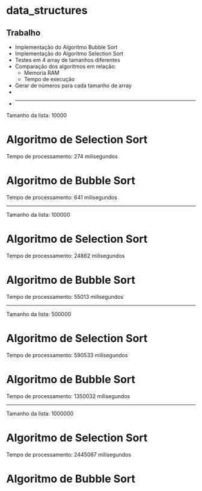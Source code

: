 # data_structures

## Trabalho

- Implementação do Algoritmo Bubble Sort
- Implementação do Algoritmo Selection Sort
- Testes em 4 array de tamanhos diferentes
- Comparação dos algoritmos em relação:
    - Memoria RAM
    - Tempo de execução
- Gerar de números para cada tamanho de array
- 
- ___________________________________
Tamanho da lista: 10000

# Algoritmo de Selection Sort #
Tempo de processamento: 274 milisegundos

# Algoritmo de Bubble Sort #
Tempo de processamento: 641 milisegundos

___________________________________
Tamanho da lista: 100000

# Algoritmo de Selection Sort #
Tempo de processamento: 24862 milisegundos

# Algoritmo de Bubble Sort #
Tempo de processamento: 55013 milisegundos

___________________________________       
Tamanho da lista: 500000

# Algoritmo de Selection Sort #
Tempo de processamento: 590533 milisegundos

# Algoritmo de Bubble Sort #
Tempo de processamento: 1350032 milisegundos

___________________________________
Tamanho da lista: 1000000

# Algoritmo de Selection Sort #
Tempo de processamento: 2445067 milisegundos

# Algoritmo de Bubble Sort #